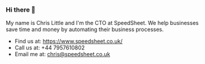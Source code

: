 ### Hi there 👋

My name is Chris Little and I'm the CTO at SpeedSheet. We help businesses save time and money by automating their business processes.

- Find us at: https://www.speedsheet.co.uk/
- Call us at: +44 7957610802
- Email me at: chris@speedsheet.co.uk
